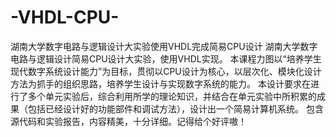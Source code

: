 # -VHDL-CPU-
湖南大学数字电路与逻辑设计大实验使用VHDL完成简易CPU设计 湖南大学数字电路与逻辑设计简易CPU设计大实验，使用VHDL实现。  本课程力图以“培养学生现代数字系统设计能力”为目标，贯彻以CPU设计为核心，以层次化、模块化设计方法为抓手的组织思路，培养学生设计与实现数字系统的能力。 本设计要求在进行了多个单元实验后，综合利用所学的理论知识，并结合在单元实验中所积累的成果（包括已经设计好的功能部件和调试方法），设计出一个简易计算机系统。 包含源代码和实验报告，内容精美，十分详细。记得给个好评嗷！
